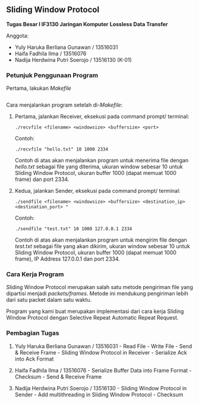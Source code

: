## Sliding Window Protocol
**Tugas Besar I IF3130 Jaringan Komputer**
**Lossless Data Transfer**

Anggota:
 - Yuly Haruka Berliana Gunawan / 13516031
 - Haifa Fadhila Ilma / 13516076
 - Nadija Herdwina Putri Soerojo / 13516130
	(K-01)

### Petunjuk Penggunaan Program
Pertama, lakukan *Makefile*
```
```
Cara menjalankan program setelah di-*Makefile*:
1.	Pertama, jalankan Receiver, eksekusi pada command prompt/ terminal:
	```
	./recvfile <filename> <windowsize> <buffersize> <port>
	```
	Contoh:
	```
	./recvfile "hello.txt" 10 1000 2334
	```
	Contoh di atas akan menjalankan program untuk menerima file dengan *hello.txt* sebagai file yang diterima, ukuran window sebesar 10 untuk Sliding Window Protocol, ukuran buffer 1000 (dapat memuat 1000 frame) dan port 2334.

2. Kedua, jalankan Sender, eksekusi pada command prompt/ terminal:
	```
	./sendfile <filename> <windowsize> <buffersize> <destination_ip> <destination_port> "
	```
	Contoh:
	```
	./sendfile "test.txt" 10 1000 127.0.0.1 2334
	```
	Contoh di atas akan menjalankan program untuk mengirim file dengan *test.txt* sebagai file yang akan dikirim, ukuran window sebesar 10 untuk Sliding Window Protocol, ukuran buffer 1000 (dapat memuat 1000 frame), IP Address 127.0.0.1 dan port 2334.


### Cara Kerja Program
Sliding Window Protocol merupakan salah satu metode pengiriman file yang dipartisi menjadi *packets/frames*. Metode ini mendukung pengiriman lebih dari satu packet dalam satu waktu.

Program yang kami buat merupakan implementasi dari cara kerja Sliding Window Protocol dengan Selective Repeat Automatic Repeat Request.

### Pembagian Tugas

1. Yuly Haruka Berliana Gunawan / 13516031
		- Read File
		- Write File
		- Send & Receive Frame
		- Sliding Window Protocol in Receiver
		- Serialize Ack into Ack Format

2. Haifa Fadhila Ilma / 13516076
		- Serialize Buffer Data into Frame Format
		- Checksum
		- Send & Receive Frame

2. Nadija Herdwina Putri Soerojo / 13516130
		- Sliding Window Protocol in Sender
		- Add multithreading in Sliding Window Protocol
		- Checksum
